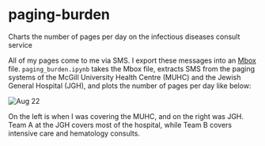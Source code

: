 # paging-burden
Charts the number of pages per day on the infectious diseases consult service

All of my pages come to me via SMS. I export these messages into an [Mbox](https://en.wikipedia.org/wiki/Mbox) file. `paging_burden.ipynb` takes the Mbox file, extracts SMS from the paging systems of the McGill University Health Centre (MUHC) and the Jewish General Hospital (JGH), and plots the number of pages per day like below:

![Aug 22](https://github.com/A-Garg/paging-burden/assets/31163077/d4680184-74fe-4a64-b709-b488b2bc432e)

On the left is when I was covering the MUHC, and on the right was JGH. Team A at the JGH covers most of the hospital, while Team B covers intensive care and hematology consults.

